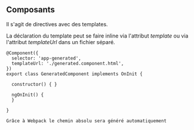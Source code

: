 ## Composants

Il s'agit de directives avec des templates.

La déclaration du template peut se faire inline via l'attribut *template* ou via l'attribut *templateUrl* dans un fichier séparé.

    @Component({
      selector: 'app-generated',
      templateUrl: './generated.component.html',
    })
    export class GeneratedComponent implements OnInit {
    
      constructor() { }
    
      ngOnInit() {
      }
    
    }

`Grâce à Webpack le chemin absolu sera généré automatiquement`
